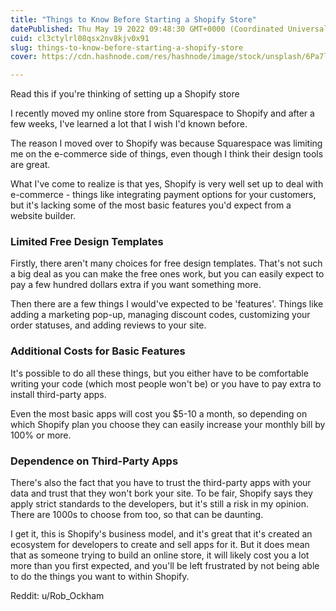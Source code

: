 ```yaml
---
title: "Things to Know Before Starting a Shopify Store"
datePublished: Thu May 19 2022 09:48:30 GMT+0000 (Coordinated Universal Time)
cuid: cl3ctylrl08qsx2nv8kjv0x91
slug: things-to-know-before-starting-a-shopify-store
cover: https://cdn.hashnode.com/res/hashnode/image/stock/unsplash/6Pa7l0unTAY/upload/23b5ec15388b787d85f4e3d10c4a783c.jpeg

---
```


Read this if you're thinking of setting up a Shopify store

I recently moved my online store from Squarespace to Shopify and after a few weeks, I've learned a lot that I wish I'd known before.

The reason I moved over to Shopify was because Squarespace was limiting me on the e-commerce side of things, even though I think their design tools are great.

What I've come to realize is that yes, Shopify is very well set up to deal with e-commerce - things like integrating payment options for your customers, but it's lacking some of the most basic features you'd expect from a website builder.

### **Limited Free Design Templates**

Firstly, there aren't many choices for free design templates. That's not such a big deal as you can make the free ones work, but you can easily expect to pay a few hundred dollars extra if you want something more.

Then there are a few things I would've expected to be 'features'. Things like adding a marketing pop-up, managing discount codes, customizing your order statuses, and adding reviews to your site.

### **Additional Costs for Basic Features**

It's possible to do all these things, but you either have to be comfortable writing your code (which most people won't be) or you have to pay extra to install third-party apps.

Even the most basic apps will cost you $5-10 a month, so depending on which Shopify plan you choose they can easily increase your monthly bill by 100% or more.

### Dependence on Third-Party Apps

There's also the fact that you have to trust the third-party apps with your data and trust that they won't bork your site. To be fair, Shopify says they apply strict standards to the developers, but it's still a risk in my opinion. There are 1000s to choose from too, so that can be daunting.

I get it, this is Shopify's business model, and it's great that it's created an ecosystem for developers to create and sell apps for it. But it does mean that as someone trying to build an online store, it will likely cost you a lot more than you first expected, and you'll be left frustrated by not being able to do the things you want to within Shopify.

Reddit: u/Rob\_Ockham